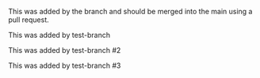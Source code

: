 This was added by the branch and should be merged into the main using a pull request.

This was added by test-branch

This was added by test-branch #2

This was added by test-branch #3